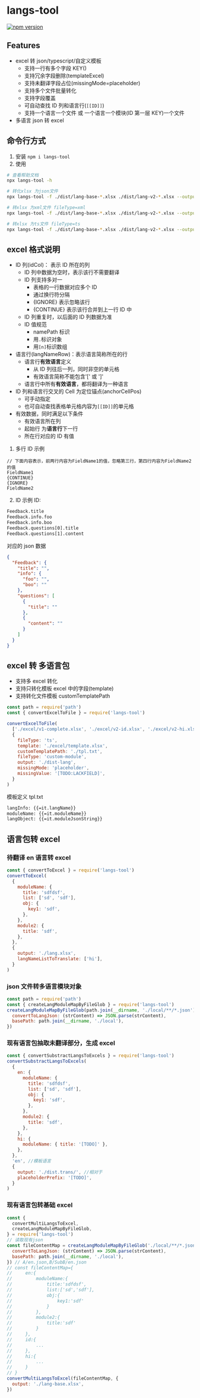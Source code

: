# langs-tool

[![npm version](https://badge.fury.io/js/langs-tool.svg)](https://badge.fury.io/js/langs-tool)

## Features

- excel 转 json/typescript/自定义模板
  - 支持一行有多个字段 KEY()
  - 支持冗余字段删除(templateExcel)
  - 支持未翻译字段占位(missingMode=placeholder)
  - 支持多个文件批量转化
  - 支持字段覆盖
  - 可自动查找 ID 列和语言行(`[[ID]]`)
  - 支持一个语言一个文件 或 一个语言一个模块(ID 第一层 KEY)一个文件
- 多语言 json 转 excel

## 命令行方式

1. 安装 `npm i langs-tool`
2. 使用

```bash
# 查看帮助文档
npx langs-tool -h

# 转化xlsx 为json文件
npx langs-tool -f ./dist/lang-base-*.xlsx ./dist/lang-v2-*.xlsx --output ./dist  --fileType xml

# 转xlsx 为xml文件 fileType=xml
npx langs-tool -f ./dist/lang-base-*.xlsx ./dist/lang-v2-*.xlsx --output ./dist --fileType xml

# 转xlsx 为ts文件 fileType=ts
npx langs-tool -f ./dist/lang-base-*.xlsx ./dist/lang-v2-*.xlsx --output ./dist --templateExcel ./dist/template.xlsx --fileType ts --missingMode placeholder
```

## excel 格式说明

- ID 列(idCol)： 表示 ID 所在的列
  - ID 列中数据为空时，表示该行不需要翻译
  - ID 列支持多对一
    - 表格的一行数据对应多个 ID
    - 通过换行符分隔
    - {IGNORE} 表示忽略该行
    - {CONTINUE} 表示该行合并到上一行 ID 中
  - ID 列重复时，以后面的 ID 列数据为准
  - ID 值规范
    - namePath 标识
    - 用`.`标识对象
    - 用`[n]`标识数组
- 语言行(langNameRow)：表示语言简称所在的行
  - 语言行**有效语言**定义
    - 从 ID 列往后一列，同时非空的单元格
    - 有效语言简称不能包含'[' 或 ']'
  - 语言行中所有**有效语言**，都将翻译为一种语言
- ID 列和语言行交叉的 Cell 为定位锚点(anchorCellPos)
  - 可手动指定
  - 也可自动查找表格单元格内容为`[[ID]]`的单元格
- 有效数据，同时满足以下条件
  - 有效语言所在列
  - 起始行 为**语言行**下一行
  - 所在行对应的 ID 有值

1. 多行 ID 示例

```
// 下面内容表示，前两行内容为FieldName1的值，忽略第三行，第四行内容为FieldName2的值
FieldName1
{CONTINUE}
{IGNORE}
FieldName2
```

2. ID 示例
   ID:

```txt
Feedback.title
Feedback.info.foo
Feedback.info.boo
Feedback.questions[0].title
Feedback.questions[1].content
```

对应的 json 数据

```json
{
  "Feedback": {
    "title": "",
    "info": {
      "foo": "",
      "boo": ""
    },
    "questions": [
      {
        "title": ""
      },
      {
        "content": ""
      }
    ]
  }
}
```

## excel 转 多语言包

- 支持多 excel 转化
- 支持只转化模板 excel 中的字段(template)
- 支持转化文件模板 customTemplatePath

```js
const path = require('path')
const { convertExcelToFile } = require('langs-tool')

convertExcelToFile(
  ['./excel/v1-complete.xlsx', './excel/v2-id.xlsx', './excel/v2-hi.xlsx'],
  {
    fileType: 'ts',
    template: './excel/template.xlsx',
    customTemplatePath: './tpl.txt',
    fileType: 'custom-module',
    output: './dist-lang',
    missingMode: 'placeholder',
    missingValue: '[TODO:LACKFIELD]',
  }
)
```

模板定义 tpl.txt

```txt
langInfo: {{=it.langName}}
moduleName: {{=it.moduleName}}
langObject: {{=it.moduleJsonString}}
```

## 语言包转 excel

### 待翻译 en 语言转 excel

```js
const { convertToExcel } = require('langs-tool')
convertToExcel(
  {
    moduleName: {
      title: 'sdfdsf',
      list: ['sd', 'sdf'],
      obj: {
        key1: 'sdf',
      },
    },
    module2: {
      title: 'sdf',
    },
  },
  {
    output: './lang.xlsx',
    langNameListToTranslate: ['hi'],
  }
)
```

### json 文件转多语言模块对象

```js
const path = require('path')
const { createLangModuleMapByFileGlob } = require('langs-tool')
createLangModuleMapByFileGlob(path.join(__dirname, './local/**/*.json'), {
  convertToLangJson: (strContent) => JSON.parse(strContent),
  basePath: path.join(__dirname, './local'),
})
```

### 现有语言包抽取未翻译部分，生成 excel

```js
const { convertSubstractLangsToExcels } = require('langs-tool')
convertSubstractLangsToExcels(
  {
    en: {
      moduleName: {
        title: 'sdfdsf',
        list: ['sd', 'sdf'],
        obj: {
          key1: 'sdf',
        },
      },
      module2: {
        title: 'sdf',
      },
    },
    hi: {
      moduleName: { title: '[TODO]' },
    },
  },
  'en', //模板语言
  {
    output: './dist.trans/', //相对于
    placeholderPrefix: '[TODO]',
  }
)
```

### 现有语言包转基础 excel

```js
const {
  convertMultiLangsToExcel,
  createLangModuleMapByFileGlob,
} = require('langs-tool')
// 读取现有json
const fileContentMap = createLangModuleMapByFileGlob('./local/**/*.json', {
  convertToLangJson: (strContent) => JSON.parse(strContent),
  basePath: path.join(__dirname, './local'),
}) // A/en.json,B/SubB/en.json
// const fileContentMap={
//     en:{
//         moduleName:{
//             title:'sdfdsf',
//             list:['sd','sdf'],
//             obj:{
//                 key1:'sdf'
//             }
//         },
//         module2:{
//             title:'sdf'
//         }
//     },
//     id:{
//         ...
//     },
//     hi:{
//         ...
//     }
// }
convertMultiLangsToExcel(fileContentMap, {
  output: './lang-base.xlsx',
})
```
